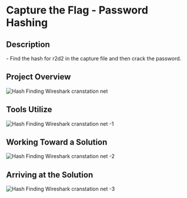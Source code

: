 <h1>Capture the Flag - Password Hashing</h1>


<h2>Description</h2>
- </b>Find the hash for r2d2 in the capture file and then crack the password.</b>

<h2>Project Overview</h2>

![Hash Finding  Wireshark cranstation net](https://github.com/user-attachments/assets/f84e0e09-6128-414c-8558-824d9f3c3849)

<h2>Tools Utilize</h2>

![Hash Finding  Wireshark cranstation net -1](https://github.com/user-attachments/assets/d853c65d-2880-4226-8961-478887ea261a)

<h2>Working Toward a Solution</h2>

![Hash Finding  Wireshark cranstation net -2](https://github.com/user-attachments/assets/186b10b4-647b-4d5e-86dc-1dce6e5e9476)

<h2>Arriving at the Solution</h2>

![Hash Finding  Wireshark cranstation net -3](https://github.com/user-attachments/assets/6961fb63-52ab-4d9e-aff2-8686d9a4f92c)


